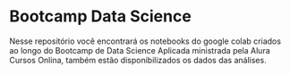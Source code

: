 # Bootcamp Data Science

Nesse repositório você encontrará os notebooks do google colab criados ao longo do Bootcamp de Data Science Aplicada ministrada pela Alura Cursos Onlina, também estão disponibilizados os dados das análises.
